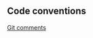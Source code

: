 ## Code conventions

[Git comments](https://dev.to/i5han3/git-commit-message-convention-that-you-can-follow-1709)
